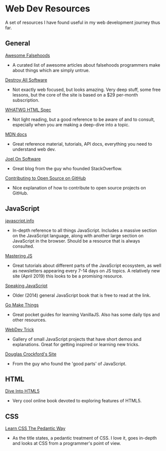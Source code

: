 # Web Dev Resources

A set of resources I have found useful in my web development journey thus far.

## General

[Awesome Falsehoods](https://github.com/jameslk/awesome-falsehoods)

- A curated list of awesome articles about falsehoods programmers make about things which are simply untrue.

[Destroy All Software](https://www.destroyallsoftware.com/screencasts)

- Not exactly web focused, but looks amazing. Very deep stuff, some free lessons, but the core of the site is based on a $29 per-month subscription.

[WHATWG HTML Spec](https://html.spec.whatwg.org/)

- Not light reading, but a good reference to be aware of and to consult, especially when you are making a deep-dive into a topic.

[MDN docs](https://developer.mozilla.org/en-US/)

- Great reference material, tutorials, API docs, everything you need to understand web dev.

[Joel On Software](https://www.joelonsoftware.com/)

- Great blog from the guy who founded StackOverflow.

[Contributing to Open Source on GitHub](https://www.sammyk.me/how-to-contribute-to-an-open-source-project-on-github)

- Nice explanation of how to contribute to open source projects on GitHub.

## JavaScript

[javascript.info](https://javascript.info/)

- In-depth reference to all things JavaScript. Includes a massive section on the JavaScript language, along with another large section on JavaScript in the browser. Should be a resource that is always consulted.

[Mastering JS](https://masteringjs.io/)

- Great tutorials about different parts of the JavaScript ecosystem, as well as newsletters appearing every 7-14 days on JS topics. A relatively new site (April 2019) this looks to be a promising resource.

[Speaking JavaScript](http://speakingjs.com/es5/index.html)

- Older (2014) general JavaScript book that is free to read at the link.

[Go Make Things](https://courses.gomakethings.com/)

- Great pocket guides for learning VanillaJS. Also has some daily tips and other resources.

[WebDev Trick](https://webdevtrick.com/web-development/javascript/)

- Gallery of small JavaScript projects that have short demos and explanations. Great for getting inspired or learning new tricks.

[Douglas Crockford's Site](http://crockford.com/javascript/)

- From the guy who found the 'good parts' of JavaScript.

## HTML

[Dive Into HTML5](http://diveintohtml5.info/index.html)

- Very cool online book devoted to exploring features of HTML5.

## CSS

[Learn CSS The Pedantic Way](http://book.mixu.net/css/)

- As the title states, a pedantic treatment of CSS. I love it, goes in-depth and looks at CSS from a programmer's point of view.